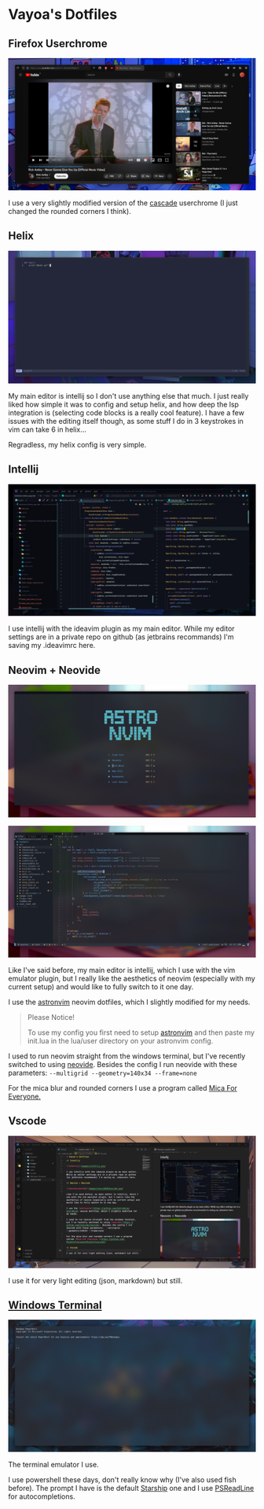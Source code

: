 # Vayoa's Dotfiles

## Firefox Userchrome

![firefox-userchrome](images/firefox-userchrome.png)

I use a very slightly modified version of the [cascade](https://github.com/andreasgrafen/cascade) userchrome (I just changed the rounded corners I think).

## Helix

![helix](images/helix.png)

My main editor is intellij so I don't use anything else that much. I just really liked how simple it was to config and setup helix, and how deep the lsp integration is (selecting code blocks is a really cool feature). I have a few issues with the editing itself though, as some stuff I do in 3 keystrokes in vim can take 6 in helix...

Regradless, my helix config is very simple.

## Intellij

![intellij](images/intellij.png)

I use intellij with the ideavim plugin as my main editor. While my editor settings are in a private repo on github (as jetbrains recommands) I'm saving my .ideavimrc here.

## Neovim + Neovide

![neovim+neovide](images/neovim%2Bneovide.png)

![neovim+neovide-2](images/neovim%2Bneovide-2.png)

Like I've said before, my main editor is intellij, which I use with the vim emulator plugin, but I really like the aesthetics of neovim (especially with my current setup) and would like to fully switch to it one day.

I use the [astronvim](https://github.com/AstroNvim/AstroNvim) neovim dotfiles, which I slightly modified for my needs.

> Please Notice!
>
> To use my config you first need to setup [astronvim](https://github.com/AstroNvim/AstroNvim) and then paste my init.lua in the lua/user directory on your astronvim config.

I used to run neovim straight from the windows terminal, but I've recently switched to using [neovide](https://github.com/neovide/neovide). Besides the config I run neovide with these parameters: `--multigrid --geometry=140x34 --frame=none`

For the mica blur and rounded corners I use a program called [Mica For Everyone.](https://github.com/MicaForEveryone/MicaForEveryone)

## Vscode

![vscode](images/vscode.png)

I use it for very light editing (json, markdown) but still.

## [Windows Terminal](https://github.com/microsoft/terminal)

![windows-terminal](images/windows-terminal.png)

The terminal emulator I use.

I use powershell these days, don't really know why (I've also used fish before). The prompt I have is the default [Starship](https://github.com/starship/starship) one and I use [PSReadLine](https://github.com/PowerShell/PSReadLine) for autocompletions.
